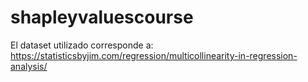 # shapleyvaluescourse
El dataset utilizado corresponde a: https://statisticsbyjim.com/regression/multicollinearity-in-regression-analysis/
